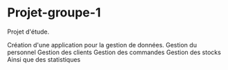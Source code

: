 # Projet-groupe-1

Projet d'étude.

Création d'une application pour la gestion de données.
Gestion du personnel
Gestion des clients
Gestion des commandes
Gestion des stocks
Ainsi que des statistiques

